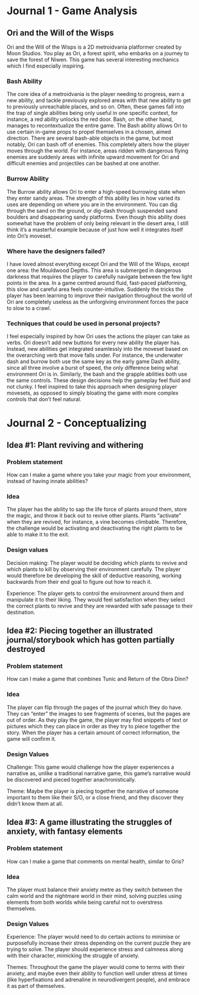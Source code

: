 # Journal 1 - Game Analysis
## Ori and the Will of the Wisps
Ori and the Will of the Wisps is a 2D metroidvania platformer created by Moon Studios. You play as Ori, a forest spirit, who embarks on a journey to save the forest of Niwen. This game has several interesting mechanics which I find especially inspiring. 

### Bash Ability
The core idea of a metroidvania is the player needing to progress, earn a new ability, and tackle previously explored areas with that new ability to get to previously unreachable places, and so on. Often, these games fall into the trap of single abilities being only useful in one specific context, for instance, a red ability unlocks the red door. Bash, on the other hand, manages to recontextualize the entire game. The Bash ability allows Ori to use certain in-game props to propel themselves in a chosen, aimed direction. There are several bash-able objects in the game, but most notably, Ori can bash off of enemies. This completely alters how the player moves through the world. For instance, areas ridden with dangerous flying enemies are suddenly areas with infinite upward movement for Ori and difficult enemies and projectiles can be bashed at one another. 

### Burrow Ability
The Burrow ability allows Ori to enter a high-speed burrowing state when they enter sandy areas. The strength of this ability lies in how varied its uses are depending on where you are in the environment. You can dig through the sand on the ground, or dig-dash through suspended sand boulders and disappearing sandy platforms. Even though this ability does somewhat have the problem of only being relevant in the desert area, I still think it’s a masterful example because of just how well it integrates itself into Ori’s moveset.

### Where have the designers failed?
I have loved almost everything except Ori and the Will of the Wisps, except one area: the Mouldwood Depths. This area is submerged in dangerous darkness that requires the player to carefully navigate between the few light points in the area. In a game centred around fluid, fast-paced platforming, this slow and careful area feels counter-intuitive. Suddenly the tricks the player has been learning to improve their navigation throughout the world of Ori are completely useless as the unforgiving environment forces the pace to slow to a crawl. 

### Techniques that could be used in personal projects?
I feel especially inspired by how Ori uses the actions the player can take as verbs. Ori doesn’t add new buttons for every new ability the player has. Instead, new abilities get integrated seamlessly into the moveset based on the overarching verb that move falls under. For instance, the underwater dash and burrow both use the same key as the early game Dash ability, since all three involve a burst of speed, the only difference being what environment Ori is in. Similarly, the bash and the grapple abilities both use the same controls. These design decisions help the gameplay feel fluid and not clunky. I feel inspired to take this approach when designing player movesets, as opposed to simply bloating the game with more complex controls that don’t feel natural.

# Journal 2 - Conceptualizing

## Idea #1: Plant reviving and withering

### Problem statement
How can I make a game where you take your magic from your environment, instead of having innate abilities?

### Idea
The player has the ability to sap the life force of plants around them, store the magic, and throw it back out to revive other plants. Plants “activate” when they are revived, for instance, a vine becomes climbable. Therefore, the challenge would be activating and deactivating the right plants to be able to make it to the exit. 

### Design values
Decision making: The player would be deciding which plants to revive and which plants to kill by observing their environment carefully. The player would therefore be developing the skill of deductive reasoning, working backwards from their end goal to figure out how to reach it.

Experience: The player gets to control the environment around them and manipulate it to their liking. They would feel satisfaction when they select the correct plants to revive and they are rewarded with safe passage to their destination.

## Idea #2: Piecing together an illustrated journal/storybook which has gotten partially destroyed

### Problem statement
How can I make a game that combines Tunic and Return of the Obra Dinn?

### Idea
The player can flip through the pages of the journal which they do have. They can “enter” the images to see fragments of scenes, but the pages are out of order. As they play the game, the player may find snippets of text or pictures which they can place in order as they try to piece together the story. When the player has a certain amount of correct information, the game will confirm it. 

### Design Values

Challenge: This game would challenge how the player experiences a narrative as, unlike a traditional narrative game, this game’s narrative would be discovered and pieced together anachronistically.

Theme: Maybe the player is piecing together the narrative of someone important to them like their S/O, or a close friend, and they discover they didn’t know them at all. 

## Idea #3: A game illustrating the struggles of anxiety, with fantasy elements

### Problem statement
How can I make a game that comments on mental health, similar to Gris?

### Idea
The player must balance their anxiety metre as they switch between the calm world and the nightmare world in their mind, solving puzzles using elements from both worlds while being careful not to overstress themselves.

### Design Values

Experience: The player would need to do certain actions to minimise or purposefully increase their stress depending on the current puzzle they are trying to solve. The player should experience stress and calmness along with their character, mimicking the struggle of anxiety.

Themes: Throughout the game the player would come to terms with their anxiety, and maybe even their ability to function well under stress at times (like hyperfixations and adrenaline in neurodivergent people), and embrace it as part of themselves.





